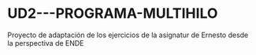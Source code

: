 # UD2---PROGRAMA-MULTIHILO
Proyecto de adaptación de los ejercicios de la asignatur de Ernesto desde la perspectiva de ENDE
